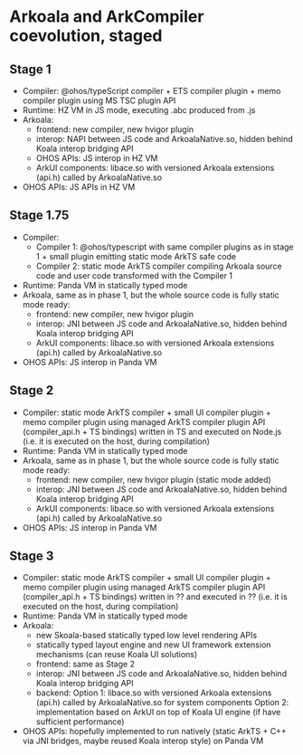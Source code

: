 # Arkoala and ArkCompiler coevolution, staged

## Stage 1

  * Compiler: @ohos/typeScript compiler + ETS compiler plugin + memo compiler plugin
    using MS TSC plugin API
  * Runtime: HZ VM in JS mode, executing .abc produced from .js
  * Arkoala:
     * frontend: new compiler, new hvigor plugin
     * interop: NAPI between JS code and ArkoalaNative.so, hidden behind Koala interop bridging API
     * OHOS APIs: JS interop in HZ VM
     * ArkUI components: libace.so with versioned Arkoala extensions (api.h) called by ArkoalaNative.so
   * OHOS APIs: JS APIs in HZ VM

## Stage 1.75

   * Compiler:
       * Compiler 1: @ohos/typescript with same compiler plugins as in stage 1 + small plugin emitting static mode ArkTS safe code
       * Compiler 2: static mode ArkTS compiler compiling Arkoala source code and user code transformed with the Compiler 1
   * Runtime: Panda VM in statically typed mode
   * Arkoala, same as in phase 1, but the whole source code is fully static mode ready:
     * frontend: new compiler, new hvigor plugin
     * interop: JNI between JS code and ArkoalaNative.so, hidden behind Koala interop bridging API
     * ArkUI components: libace.so with versioned Arkoala extensions (api.h) called by ArkoalaNative.so
   * OHOS APIs: JS interop in Panda VM

## Stage 2

   * Compiler: static mode ArkTS compiler + small UI compiler plugin + memo compiler plugin using managed ArkTS compiler plugin API (compiler_api.h + TS bindings) written in TS and executed on Node.js (i.e. it is executed on the host, during compilation)
   * Runtime: Panda VM in statically typed mode
   * Arkoala, same as in phase 1, but the whole source code is fully static mode ready:
     * frontend: new compiler, new hvigor plugin (static mode added)
     * interop: JNI between JS code and ArkoalaNative.so, hidden behind Koala interop bridging API
     * ArkUI components: libace.so with versioned Arkoala extensions (api.h) called by ArkoalaNative.so
   * OHOS APIs: JS interop in Panda VM

## Stage 3

   * Compiler: static mode ArkTS compiler + small UI compiler plugin + memo compiler plugin using managed ArkTS compiler plugin API (compiler_api.h + TS bindings) written in ?? and executed in ?? (i.e. it is executed on the host, during compilation)
   * Runtime: Panda VM in statically typed mode
   * Arkoala:
     * new Skoala-based statically typed low level rendering APIs
     * statically typed layout engine and new UI framework extension mechanisms (can reuse Koala UI solutions)
     * frontend: same as Stage 2
     * interop: JNI between JS code and ArkoalaNative.so, hidden behind Koala interop bridging API
     * backend:
        Option 1: libace.so with versioned Arkoala extensions (api.h) called by ArkoalaNative.so for system components
        Option 2: implementation based on ArkUI on top of Koala UI engine (if have sufficient performance)
   * OHOS APIs: hopefully implemented to run natively (static ArkTS + C++ via JNI bridges, maybe reused Koala interop style) on Panda VM
